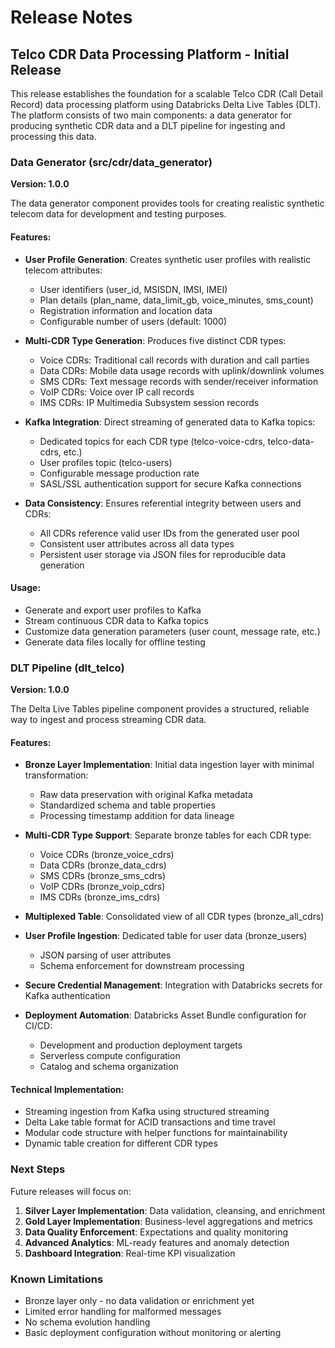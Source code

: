 # Release Notes

## Telco CDR Data Processing Platform - Initial Release

This release establishes the foundation for a scalable Telco CDR (Call Detail Record) data processing platform using Databricks Delta Live Tables (DLT). The platform consists of two main components: a data generator for producing synthetic CDR data and a DLT pipeline for ingesting and processing this data.

### Data Generator (src/cdr/data_generator)

**Version: 1.0.0**

The data generator component provides tools for creating realistic synthetic telecom data for development and testing purposes.

#### Features:
- **User Profile Generation**: Creates synthetic user profiles with realistic telecom attributes:
  - User identifiers (user_id, MSISDN, IMSI, IMEI)
  - Plan details (plan_name, data_limit_gb, voice_minutes, sms_count)
  - Registration information and location data
  - Configurable number of users (default: 1000)

- **Multi-CDR Type Generation**: Produces five distinct CDR types:
  - Voice CDRs: Traditional call records with duration and call parties
  - Data CDRs: Mobile data usage records with uplink/downlink volumes
  - SMS CDRs: Text message records with sender/receiver information
  - VoIP CDRs: Voice over IP call records
  - IMS CDRs: IP Multimedia Subsystem session records

- **Kafka Integration**: Direct streaming of generated data to Kafka topics:
  - Dedicated topics for each CDR type (telco-voice-cdrs, telco-data-cdrs, etc.)
  - User profiles topic (telco-users)
  - Configurable message production rate
  - SASL/SSL authentication support for secure Kafka connections

- **Data Consistency**: Ensures referential integrity between users and CDRs:
  - All CDRs reference valid user IDs from the generated user pool
  - Consistent user attributes across all data types
  - Persistent user storage via JSON files for reproducible data generation

#### Usage:
- Generate and export user profiles to Kafka
- Stream continuous CDR data to Kafka topics
- Customize data generation parameters (user count, message rate, etc.)
- Generate data files locally for offline testing

### DLT Pipeline (dlt_telco)

**Version: 1.0.0**

The Delta Live Tables pipeline component provides a structured, reliable way to ingest and process streaming CDR data.

#### Features:
- **Bronze Layer Implementation**: Initial data ingestion layer with minimal transformation:
  - Raw data preservation with original Kafka metadata
  - Standardized schema and table properties
  - Processing timestamp addition for data lineage

- **Multi-CDR Type Support**: Separate bronze tables for each CDR type:
  - Voice CDRs (bronze_voice_cdrs)
  - Data CDRs (bronze_data_cdrs)
  - SMS CDRs (bronze_sms_cdrs)
  - VoIP CDRs (bronze_voip_cdrs)
  - IMS CDRs (bronze_ims_cdrs)

- **Multiplexed Table**: Consolidated view of all CDR types (bronze_all_cdrs)

- **User Profile Ingestion**: Dedicated table for user data (bronze_users)
  - JSON parsing of user attributes
  - Schema enforcement for downstream processing

- **Secure Credential Management**: Integration with Databricks secrets for Kafka authentication

- **Deployment Automation**: Databricks Asset Bundle configuration for CI/CD:
  - Development and production deployment targets
  - Serverless compute configuration
  - Catalog and schema organization

#### Technical Implementation:
- Streaming ingestion from Kafka using structured streaming
- Delta Lake table format for ACID transactions and time travel
- Modular code structure with helper functions for maintainability
- Dynamic table creation for different CDR types

### Next Steps

Future releases will focus on:

1. **Silver Layer Implementation**: Data validation, cleansing, and enrichment
2. **Gold Layer Implementation**: Business-level aggregations and metrics
3. **Data Quality Enforcement**: Expectations and quality monitoring
4. **Advanced Analytics**: ML-ready features and anomaly detection
5. **Dashboard Integration**: Real-time KPI visualization

### Known Limitations

- Bronze layer only - no data validation or enrichment yet
- Limited error handling for malformed messages
- No schema evolution handling
- Basic deployment configuration without monitoring or alerting
